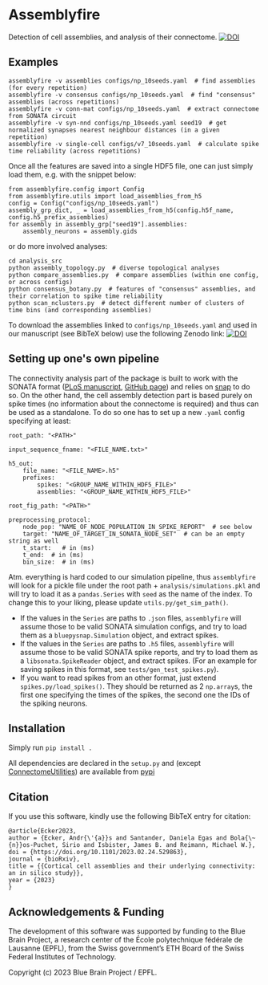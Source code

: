 # Assemblyfire

Detection of cell assemblies, and analysis of their connectome.
[![DOI](https://zenodo.org/badge/315388334.svg)](https://zenodo.org/badge/latestdoi/315388334)


## Examples

```
assemblyfire -v assemblies configs/np_10seeds.yaml  # find assemblies (for every repetition)
assemblyfire -v consensus configs/np_10seeds.yaml  # find "consensus" assemblies (across repetitions)
assemblyfire -v conn-mat configs/np_10seeds.yaml  # extract connectome from SONATA circuit
assemblyfire -v syn-nnd configs/np_10seeds.yaml seed19  # get normalized synapses nearest neighbour distances (in a given repetition)
assemblyfire -v single-cell configs/v7_10seeds.yaml  # calculate spike time reliability (across repetitions)
```

Once all the features are saved into a single HDF5 file, one can just simply load them, e.g. with the snippet below:
```
from assemblyfire.config import Config
from assemblyfire.utils import load_assemblies_from_h5
config = Config("configs/np_10seeds.yaml")
assembly_grp_dict, _ = load_assemblies_from_h5(config.h5f_name, config.h5_prefix_assemblies)
for assembly in assembly_grp["seed19"].assemblies:
    assembly_neurons = assembly.gids
```
or do more involved analyses:
```
cd analysis_src
python assembly_topology.py  # diverse topological analyses
python compare_assemblies.py  # compare assemblies (within one config, or across configs)
python consensus_botany.py  # features of "consensus" assemblies, and their correlation to spike time reliability
python scan_nclusters.py  # detect different number of clusters of time bins (and corresponding assemblies)
```
To download the assemblies linked to `configs/np_10seeds.yaml` and used in our manuscript (see BibTeX below) use the following Zenodo link:
[![DOI](https://zenodo.org/badge/DOI/10.5281/zenodo.8052722.svg)](https://doi.org/10.5281/zenodo.8052722)


## Setting up one's own pipeline

The connectivity analysis part of the package is built to work with the SONATA format ([PLoS manuscript](https://journals.plos.org/ploscompbiol/article?id=10.1371/journal.pcbi.1007696), [GitHub page](https://github.com/AllenInstitute/sonata/tree/master)) and relies on [snap](https://github.com/BlueBrain/snap) to do so. On the other hand, the cell assembly detection part is based purely on spike times (no information about the connectome is required) and thus can be used as a standalone. To do so one has to set up a new `.yaml` config specifying at least:

```
root_path: "<PATH>"

input_sequence_fname: "<FILE_NAME.txt>"

h5_out:
    file_name: "<FILE_NAME>.h5"
    prefixes:
        spikes: "<GROUP_NAME_WITHIN_HDF5_FILE>"
        assemblies: "<GROUP_NAME_WITHIN_HDF5_FILE>"

root_fig_path: "<PATH>"

preprocessing_protocol:
    node_pop: "NAME_OF_NODE_POPULATION_IN_SPIKE_REPORT"  # see below
    target: "NAME_OF_TARGET_IN_SONATA_NODE_SET"  # can be an empty string as well
    t_start:   # in (ms)
    t_end:  # in (ms)
    bin_size:  # in (ms)
```

Atm. everything is hard coded to our simulation pipeline, thus `assemblyfire` will look for a pickle file under the root path + `analysis/simulations.pkl` and will try to load it as a `pandas.Series` with `seed` as the name of the index. To change this to your liking, please update `utils.py/get_sim_path()`.

- If the values in the `Series` are paths to `.json` files, `assemblyfire` will assume those to be valid SONATA simulation configs, and try to load them as a `bluepysnap.Simulation` object, and extract spikes. 
- If the values in the `Series` are paths to `.h5` files, `assemblyfire` will assume those to be valid SONATA spike reports, and  try to load them as a `libsonata.SpikeReader` object, and extract spikes. (For an example for saving spikes in this format, see `tests/gen_test_spikes.py`).
- If you want to read spikes from an other format, just extend `spikes.py/load_spikes()`. They should be returned as 2 `np.array`s, the first one specifying the times of the spikes, the second one the IDs of the spiking neurons.


## Installation
Simply run `pip install .`

All dependencies are declared in the `setup.py` and (except [ConnectomeUtilities](https://github.com/BlueBrain/ConnectomeUtilities)) are available from [pypi](https://pypi.org/)


## Citation
If you use this software, kindly use the following BibTeX entry for citation:

```
@article{Ecker2023,
author = {Ecker, Andr{\'{a}}s and Santander, Daniela Egas and Bola{\~{n}}os-Puchet, Sirio and Isbister, James B. and Reimann, Michael W.},
doi = {https://doi.org/10.1101/2023.02.24.529863},
journal = {bioRxiv},
title = {{Cortical cell assemblies and their underlying connectivity: an in silico study}},
year = {2023}
}
```


## Acknowledgements & Funding
The development of this software was supported by funding to the Blue Brain Project, a research center of the École polytechnique fédérale de Lausanne (EPFL), from the Swiss government’s ETH Board of the Swiss Federal Institutes of Technology.

Copyright (c) 2023 Blue Brain Project / EPFL.